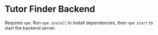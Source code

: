 # Tutor Finder Backend

Requires `npm`. Run `npm install` to install dependencies, then `npm start` to
start the backend server.
